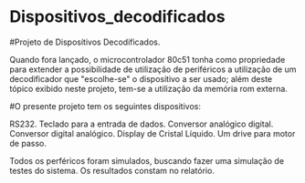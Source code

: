 # Dispositivos_decodificados
#Projeto de Disposítivos Decodificados.

Quando fora lançado, o microcontrolador 80c51 tonha como propriedade para extender a possibilidade de utilização de periféricos a utilização de um decodificador que "escolhe-se" o dispositivo a ser usado; além deste tópico exibido neste projeto, tem-se a utilização da memória rom externa.

#O presente projeto tem os seguintes dispositivos:

RS232.
Teclado para a entrada de dados.
Conversor analógico digital.
Conversor digital analógico.
Display de Cristal Líquido.
Um drive para motor de passo.

Todos os perféricos foram simulados, buscando fazer uma simulação de testes do sistema. Os resultados constam no relatório.
